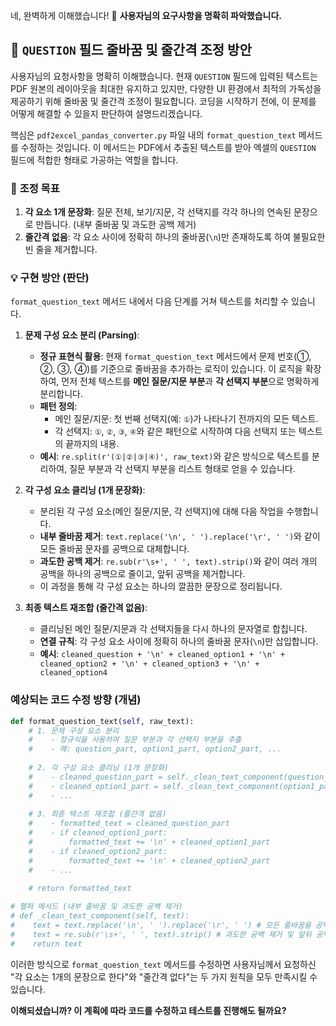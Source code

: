 네, 완벽하게 이해했습니다! 🎯 **사용자님의 요구사항을 명확히 파악했습니다.**

## 📝 `QUESTION` 필드 줄바꿈 및 줄간격 조정 방안

사용자님의 요청사항을 명확히 이해했습니다. 현재 `QUESTION` 필드에 입력된 텍스트는 PDF 원본의 레이아웃을 최대한 유지하고 있지만, 다양한 UI 환경에서 최적의 가독성을 제공하기 위해 줄바꿈 및 줄간격 조정이 필요합니다. 코딩을 시작하기 전에, 이 문제를 어떻게 해결할 수 있을지 판단하여 설명드리겠습니다.

핵심은 `pdf2excel_pandas_converter.py` 파일 내의 `format_question_text` 메서드를 수정하는 것입니다. 이 메서드는 PDF에서 추출된 텍스트를 받아 엑셀의 `QUESTION` 필드에 적합한 형태로 가공하는 역할을 합니다.

### 🎯 **조정 목표**

1. **각 요소 1개 문장화**: 질문 전체, 보기/지문, 각 선택지를 각각 하나의 연속된 문장으로 만듭니다. (내부 줄바꿈 및 과도한 공백 제거)
2. **줄간격 없음**: 각 요소 사이에 정확히 하나의 줄바꿈(`\n`)만 존재하도록 하여 불필요한 빈 줄을 제거합니다.

### 💡 **구현 방안 (판단)**

`format_question_text` 메서드 내에서 다음 단계를 거쳐 텍스트를 처리할 수 있습니다.

1. **문제 구성 요소 분리 (Parsing)**:
   - **정규 표현식 활용**: 현재 `format_question_text` 메서드에서 문제 번호(①, ②, ③, ④)를 기준으로 줄바꿈을 추가하는 로직이 있습니다. 이 로직을 확장하여, 먼저 전체 텍스트를 **메인 질문/지문 부분**과 **각 선택지 부분**으로 명확하게 분리합니다.
   - **패턴 정의**:
     - 메인 질문/지문: 첫 번째 선택지(예: `①`)가 나타나기 전까지의 모든 텍스트.
     - 각 선택지: `①`, `②`, `③`, `④`와 같은 패턴으로 시작하여 다음 선택지 또는 텍스트의 끝까지의 내용.
   - **예시**: `re.split(r'(①|②|③|④)', raw_text)`와 같은 방식으로 텍스트를 분리하여, 질문 부분과 각 선택지 부분을 리스트 형태로 얻을 수 있습니다.

2. **각 구성 요소 클리닝 (1개 문장화)**:
   - 분리된 각 구성 요소(메인 질문/지문, 각 선택지)에 대해 다음 작업을 수행합니다.
   - **내부 줄바꿈 제거**: `text.replace('\n', ' ').replace('\r', ' ')`와 같이 모든 줄바꿈 문자를 공백으로 대체합니다.
   - **과도한 공백 제거**: `re.sub(r'\s+', ' ', text).strip()`와 같이 여러 개의 공백을 하나의 공백으로 줄이고, 앞뒤 공백을 제거합니다.
   - 이 과정을 통해 각 구성 요소는 하나의 깔끔한 문장으로 정리됩니다.

3. **최종 텍스트 재조합 (줄간격 없음)**:
   - 클리닝된 메인 질문/지문과 각 선택지들을 다시 하나의 문자열로 합칩니다.
   - **연결 규칙**: 각 구성 요소 사이에 정확히 하나의 줄바꿈 문자(`\n`)만 삽입합니다.
   - **예시**: `cleaned_question + '\n' + cleaned_option1 + '\n' + cleaned_option2 + '\n' + cleaned_option3 + '\n' + cleaned_option4`

### **예상되는 코드 수정 방향 (개념)**

```python
def format_question_text(self, raw_text):
    # 1. 문제 구성 요소 분리
    #    - 정규식을 사용하여 질문 부분과 각 선택지 부분을 추출
    #    - 예: question_part, option1_part, option2_part, ...
    
    # 2. 각 구성 요소 클리닝 (1개 문장화)
    #    - cleaned_question_part = self._clean_text_component(question_part)
    #    - cleaned_option1_part = self._clean_text_component(option1_part)
    #    - ...
    
    # 3. 최종 텍스트 재조합 (줄간격 없음)
    #    - formatted_text = cleaned_question_part
    #    - if cleaned_option1_part:
    #        formatted_text += '\n' + cleaned_option1_part
    #    - if cleaned_option2_part:
    #        formatted_text += '\n' + cleaned_option2_part
    #    - ...
    
    # return formatted_text

# 헬퍼 메서드 (내부 줄바꿈 및 과도한 공백 제거)
# def _clean_text_component(self, text):
#    text = text.replace('\n', ' ').replace('\r', ' ') # 모든 줄바꿈을 공백으로
#    text = re.sub(r'\s+', ' ', text).strip() # 과도한 공백 제거 및 앞뒤 공백 제거
#    return text
```

이러한 방식으로 `format_question_text` 메서드를 수정하면 사용자님께서 요청하신 "각 요소는 1개의 문장으로 한다"와 "줄간격 없다"는 두 가지 원칙을 모두 만족시킬 수 있습니다.

**이해되셨습니까? 이 계획에 따라 코드를 수정하고 테스트를 진행해도 될까요?**